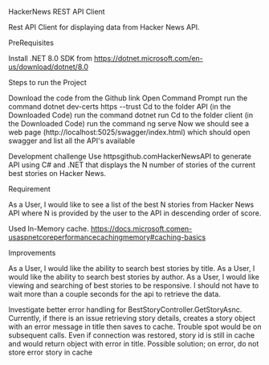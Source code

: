 HackerNews REST API Client

Rest API Client for displaying data from Hacker News API.

PreRequisites

Install .NET 8.0 SDK from https://dotnet.microsoft.com/en-us/download/dotnet/8.0

Steps to run the Project

Download the code from the Github link
Open Command Prompt
run the command dotnet dev-certs https --trust
Cd to the folder API (in the Downloaded Code)
run the command dotnet run
Cd to the folder client (in the Downloaded Code)
run the command ng serve
Now we should see a web page (http://localhost:5025/swagger/index.html) which should open swagger and list all the API's available

Development challenge Use httpsgithub.comHackerNewsAPI to generate API using C# and .NET that displays the N number of stories of the current best stories on Hacker News.

Requirement

As a User, I would like to see a list of the best N stories from Hacker News API where N is provided by the user to the API in descending order of score.

Used In-Memory cache. https://docs.microsoft.comen-usaspnetcoreperformancecachingmemory#caching-basics

Improvements

As a User, I would like the ability to search best stories by title.
As a User, I would like the ability to search best stories by author.
As a User, I would like viewing and searching of best stories to be responsive. I should not have to wait more than a couple seconds for the api to retrieve the data.

Investigate better error handling for BestStoryController.GetStoryAsnc. Currently, if there is an issue retrieving story details, creates a story object with an error message in title then saves to cache. Trouble spot would be on subsequent calls. Even if connection was restored, story id is still in cache and would return object with error in title. Possible solution; on error, do not store error story in cache

